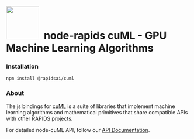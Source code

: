 # <div align="left"><img src="https://rapids.ai/assets/images/rapids_logo.png" width="90px"/>&nbsp; node-rapids cuML - GPU Machine Learning Algorithms</div>

### Installation

`npm install @rapidsai/cuml`

### About

The js bindings for [cuML](https://github.com/rapidsai/cuml) is a suite of libraries that implement machine learning algorithms and mathematical primitives that share compatible APIs with other RAPIDS projects.

For detailed node-cuML API, follow our [API Documentation](https://rapidsai.github.io/node-rapids/modules/cuml_src.html).
